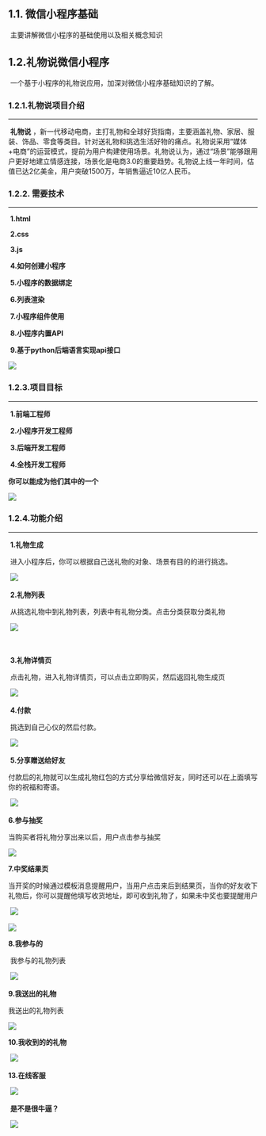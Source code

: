 ## 1.1. 微信小程序基础

​ 主要讲解微信小程序的基础使用以及相关概念知识

## 1.2.礼物说微信小程序

​ 一个基于小程序的礼物说应用，加深对微信小程序基础知识的了解。

### 1.2.1.礼物说项目介绍

* * *

​ **礼物说**
，新一代移动电商，主打礼物和全球好货指南，主要涵盖礼物、家居、服装、饰品、零食等类目。针对送礼物和挑选生活好物的痛点。礼物说采用“媒体+电商”的运营模式，提前为用户构建使用场景。礼物说认为，通过“场景”能够跟用户更好地建立情感连接，场景化是电商3.0的重要趋势。礼物说上线一年时间，估值已达2亿美金，用户突破1500万，年销售逼近10亿人民币。

### 1.2.2. 需要技术

* * *

​ **1.html**

​ **2.css**

​ **3.js**

​ **4.如何创建小程序**

​ **5.小程序的数据绑定**

​ **6.列表渲染**

​ **7.小程序组件使用**

​ **8.小程序内置API**

​ **9.基于python后端语言实现api接口**

![](https://img2018.cnblogs.com/blog/1825659/201910/1825659-20191011230555952-216465915.gif)

### 1.2.3.项目目标

* * *

​ **1.前端工程师**

​ **2.小程序开发工程师**

​ **3.后端开发工程师**

​ **4.全栈开发工程师**

**你可以能成为他们其中的一个**

![](https://img2018.cnblogs.com/blog/1825659/201910/1825659-20191011230556438-637432459.gif)

### 1.2.4.功能介绍

* * *

​ **1.礼物生成**

​ 进入小程序后，你可以根据自己送礼物的对象、场景有目的的进行挑选。

​
![](https://img2018.cnblogs.com/blog/1825659/201910/1825659-20191011230556714-1230231493..png)

​ **2.礼物列表**

​ 从挑选礼物中到礼物列表，列表中有礼物分类。点击分类获取分类礼物

​
![](https://img2018.cnblogs.com/blog/1825659/201910/1825659-20191011230557187-429561248..png)

​

​ **3.礼物详情页**

​ 点击礼物，进入礼物详情页，可以点击立即购买，然后返回礼物生成页

​
![](https://img2018.cnblogs.com/blog/1825659/201910/1825659-20191011230557518-282993539..png)

​ **4.付款**

​ 挑选到自己心仪的然后付款。

​
![](https://img2018.cnblogs.com/blog/1825659/201910/1825659-20191011230557788-1911320546..png)

​ **5.分享赠送给好友**

​ 付款后的礼物就可以生成礼物红包的方式分享给微信好友，同时还可以在上面填写你的祝福和寄语。

​
![](https://img2018.cnblogs.com/blog/1825659/201910/1825659-20191011230558032-154550184..png)

**6.参与抽奖**

当购买者将礼物分享出来以后，用户点击参与抽奖

![](https://img2018.cnblogs.com/blog/1825659/201910/1825659-20191011230558368-1571008099..png)

**7.中奖结果页**

​ 当开奖的时候通过模板消息提醒用户，当用户点击来后到结果页，当你的好友收下礼物后，你可以提醒他填写收货地址，即可收到礼物了，如果未中奖也要提醒用户

​
![](https://img2018.cnblogs.com/blog/1825659/201910/1825659-20191011230558814-331179739..png)

![](https://img2018.cnblogs.com/blog/1825659/201910/1825659-20191011230559125-1467504693..png)

**8.我参与的**

​ 我参与的礼物列表

​
![](https://img2018.cnblogs.com/blog/1825659/201910/1825659-20191011230559573-985804037..png)

**9.我送出的礼物**

我送出的礼物列表

![](https://img2018.cnblogs.com/blog/1825659/201910/1825659-20191011230559740-153832700..png)

**10.我收到的的礼物**

​
![](https://img2018.cnblogs.com/blog/1825659/201910/1825659-20191011230559965-1880458470..png)

**13.在线客服**

​
![](https://img2018.cnblogs.com/blog/1825659/201910/1825659-20191011230600176-1363057507..png)

​ **是不是很牛逼？**

​
![](https://img2018.cnblogs.com/blog/1825659/201910/1825659-20191011230600478-261982685.gif)

